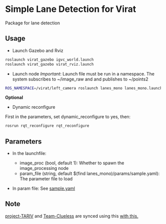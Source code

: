 # Simple Lane Detection for Virat

Package for lane detection

## Usage

- Launch Gazebo and Rviz

```bash
roslaunch virat_gazebo igvc_world.launch
roslaunch virat_gazebo virat_rviz.launch
```

- Launch node
  _Important_: Launch file must be run in a namespace.
  The system subscribes to ~/image_raw and and publishes to ~/points2

```bash
ROS_NAMESPACE=/virat/left_camera roslaunch lanes_mono lanes_mono.launch
```

**Optional**

- Dynamic reconfigure

First in the parameters, set dynamic_reconfigure to yes, then:

```bash
rosrun rqt_reconfigure rqt_reconfigure
```

## Parameters

- In the launchfile:

  - image_proc (bool, default 1): Whether to spawn the image_processing node
  - param_file (string, default \$(find lanes_mono)/params/sample.yaml): The parameter file to load

- In param file: See [sample.yaml](params/sample.yaml)

## Note

[project-TARIV](https://github.com/project-TARIV/virat_lanes_mono) and [Team-Clueless](https://github.com/Team-Clueless/lanes_mono) are synced using this [with this.](https://gist.github.com/rvl/c3f156e117e22a25f242)
